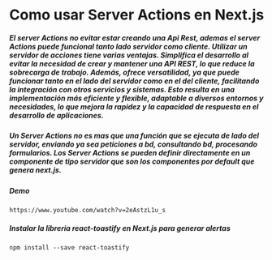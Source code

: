 # Como usar Server Actions en Next.js

##### El server Actions no evitar estar creando una Api Rest, ademas el server Actions puede funcional tanto lado servidor como cliente. Utilizar un servidor de acciones tiene varias ventajas. Simplifica el desarrollo al evitar la necesidad de crear y mantener una API REST, lo que reduce la sobrecarga de trabajo. Además, ofrece versatilidad, ya que puede funcionar tanto en el lado del servidor como en el del cliente, facilitando la integración con otros servicios y sistemas. Esto resulta en una implementación más eficiente y flexible, adaptable a diversos entornos y necesidades, lo que mejora la rapidez y la capacidad de respuesta en el desarrollo de aplicaciones.

##### Un Server Actions no es mas que una función que se ejecuta de lado del servidor, enviando ya sea peticiones a bd, consultando bd, procesando formularios. Los Server Actions se pueden definir directamente en un componente de tipo servidor que son los componentes por default que genera next.js.

##### Demo

    https://www.youtube.com/watch?v=2eAstzL1u_s

##### Instalar la libreria react-toastify en Next.js para generar alertas

    npm install --save react-toastify
